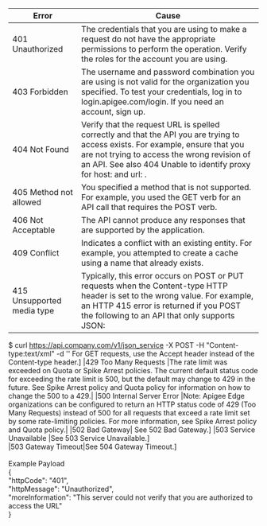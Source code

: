 |Error <img width=250/>| Cause|
|-------------------------|----------|
|401 Unauthorized |The credentials that you are using to make a request do not have the appropriate permissions to perform the operation. Verify the roles for the account you are using.|
|403 Forbidden |The username and password combination you are using is not valid for the organization you specified. To test your credentials, log in to login.apigee.com/login. If you need an account, sign up.|
|404 Not Found |Verify that the request URL is spelled correctly and that the API you are trying to access exists. For example, ensure that you are not trying to access the wrong revision of an API. See also 404 Unable to identify proxy for host: <virtual host name> and url: <path>.|
|405 Method not allowed |You specified a method that is not supported. For example, you used the GET verb for an API call that requires the POST verb.|
|406 Not Acceptable |The API cannot produce any responses that are supported by the application.|
|409 Conflict |Indicates a conflict with an existing entity. For example, you attempted to create a cache using a name that already exists.|
|415 Unsupported media type |Typically, this error occurs on POST or PUT requests when the Content-type HTTP header is set to the wrong value. For example, an HTTP 415 error is returned if you POST the following to an API that only supports JSON:

$ curl https://api.company.com/v1/json_service
  -X POST
  -H "Content-type:text/xml"
  -d '<SomeXML>'
For GET requests, use the Accept header instead of the Content-type header.]
|429 Too Many Requests |The rate limit was exceeded on Quota or Spike Arrest policies. The current default status code for exceeding the rate limit is 500, but the default may change to 429 in the future. See Spike Arrest policy and Quota policy for information on how to change the 500 to a 429.|
|500 Internal Server Error |Note: Apigee Edge organizations can be configured to return an HTTP status code of 429 (Too Many Requests) instead of 500 for all requests that exceed a rate limit set by some rate-limiting policies. For more information, see Spike Arrest policy and Quota policy.|
|502 Bad Gateway| See 502 Bad Gateway.]
|503 Service Unavailable |See 503 Service Unavailable.]  
|503 Gateway Timeout|See 504 Gateway Timeout.]  
<br/>
Example Payload<br/>
{<br/>
"httpCode": "401",<br/>
"httpMessage": "Unauthorized",<br/>
"moreInformation": "This server could not verify that you are authorized to access the URL"<br/>
}<br/>

